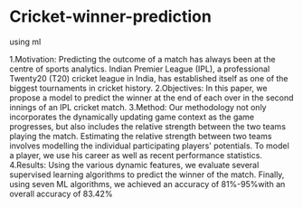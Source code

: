 # Cricket-winner-prediction
using ml

1.Motivation: Predicting the outcome of a match has always been at
the centre of sports analytics. Indian Premier League (IPL), a
professional Twenty20 (T20) cricket league in India, has established
itself as one of the biggest tournaments in cricket history.
2.Objectives: In this paper, we propose a model to predict the winner
at the end of each over in the second innings of an IPL cricket match.
3.Method: Our methodology not only incorporates the dynamically
updating game context as the game progresses, but also includes the
relative strength between the two teams playing the match.
Estimating the relative strength between two teams involves
modelling the individual participating players' potentials. To model
a player, we use his career as well as recent performance statistics.
4.Results: Using the various dynamic features, we evaluate several
supervised learning algorithms to predict the winner of the match.
Finally, using seven ML algorithms, we achieved an accuracy of
81%-95%with an overall accuracy of 83.42%
